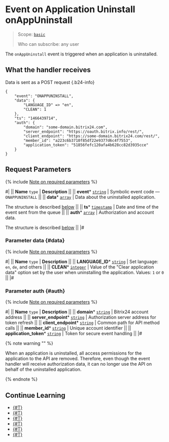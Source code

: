 # Event on Application Uninstall onAppUninstall

> Scope: [`basic`](../../scopes/permissions.md)
>
> Who can subscribe: any user

The `onAppUninstall` event is triggered when an application is uninstalled.

## What the handler receives

Data is sent as a POST request {.b24-info}

```
{
    "event": "ONAPPUNINSTALL",
    "data": {
        "LANGUAGE_ID" => "en",
        "CLEAN": 1
    },
    "ts": "1466439714",
    "auth": {
        "domain": "some-domain.bitrix24.com",
        "server_endpoint": "https://oauth.bitrix.info/rest/", 
        "client_endpoint": "https://some-domain.bitrix24.com/rest/", 
        "member_id": "a223c6b3710f85df22e9377d6c4f7553",
        "application_token": "51856fefc120afa4b628cc82d3935cce"
    }
}
```

## Request Parameters

{% include [Note on required parameters](../../../_includes/required.md) %}

#|
|| **Name**
`type` | **Description** ||
|| **event***
[`string`](../../data-types.md) | Symbolic event code — `ONAPPUNINSTALL` ||
|| **data***
[`array`](../../data-types.md) | Data about the uninstalled application.

The structure is described [below](#data) ||
|| **ts***
[`timestamp`](../../data-types.md) | Date and time of the event sent from the queue ||
|| **auth***
[`array`](../../data-types.md) | Authorization and account data.

The structure is described [below](#auth) ||
|#

### Parameter data {#data}

{% include [Note on required parameters](../../../_includes/required.md) %}

#|
|| **Name**
`type` | **Description** ||
|| **LANGUAGE_ID***
[`string`](../../data-types.md) | Set language: `en`, `de`, and others ||
|| **CLEAN***
[`integer`](../../data-types.md) | Value of the "Clear application data" option set by the user when uninstalling the application. Values: `1` or `0` ||
|#

### Parameter auth {#auth}

{% include [Note on required parameters](../../../_includes/required.md) %}

#|
|| **Name**
`type` | **Description** ||
|| **domain***
[`string`](../../data-types.md) | Bitrix24 account address ||
|| **server_endpoint***
[`string`](../../data-types.md) | Authorization server address for token refresh ||
|| **client_endpoint***
[`string`](../../data-types.md) | Common path for API method calls ||
|| **member_id***
[`string`](../../data-types.md) | Unique account identifier ||
|| **application_token***
[`string`](../../data-types.md) | Token for secure event handling ||
|#

{% note warning "" %}

When an application is uninstalled, all access permissions for the application to the API are removed. Therefore, even though the event handler will receive authorization data, it can no longer use the API on behalf of the uninstalled application.

{% endnote %}

## Continue Learning

- [{#T}](../../events/index.md)
- [{#T}](../../events/event-bind.md)
- [{#T}](./on-app-install.md)
- [{#T}](./on-app-payment.md)
- [{#T}](./on-app-method-confirm.md)
- [{#T}](./on-user-add.md)
